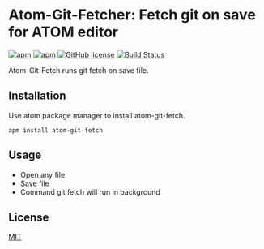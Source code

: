 # Atom-Git-Fetcher: Fetch git on save for ATOM editor

[![apm](https://img.shields.io/apm/v/atom-fetch-git.svg?maxAge=2592000)](https://atom.io/packages/atom-fetch-git)
[![apm](https://img.shields.io/apm/dm/atom-fetch-git.svg?style=flat-square)](https://atom.io/packages/atom-fetch-git)
[![GitHub license](https://img.shields.io/badge/license-MIT-blue.svg)](https://raw.githubusercontent.com/rehrumesh/atom-fetch-git/master/LICENSE.md)
[![Build Status](https://travis-ci.org/rehrumesh/atom-fetch-git.svg?branch=master)](https://travis-ci.org/rehrumesh/atom-fetch-git)

Atom-Git-Fetch runs git fetch on save file.

## Installation

Use atom package manager to install atom-git-fetch.

`apm install atom-git-fetch`

## Usage

* Open any file
* Save file
* Command git fetch will run in background

## License
  [MIT](LICENSE)
